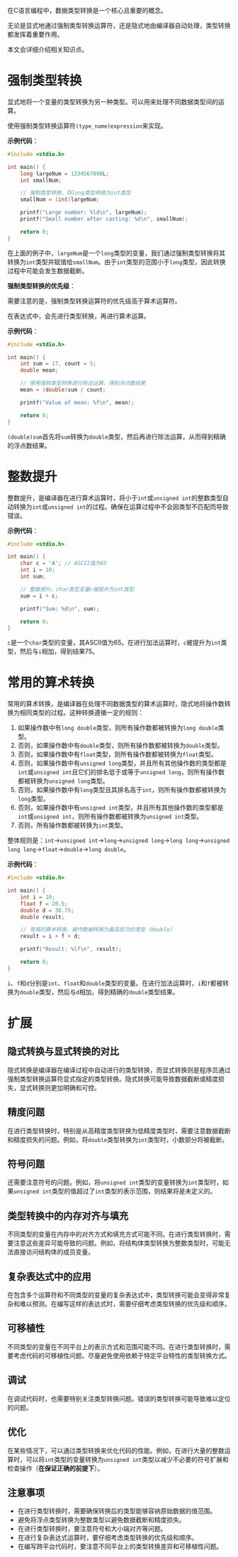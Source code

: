 在C语言编程中，数据类型转换是一个核心且重要的概念。

无论是显式地通过强制类型转换运算符，还是隐式地由编译器自动处理，类型转换都发挥着重要作用。

本文会详细介绍相关知识点。

# 强制类型转换

显式地将一个变量的类型转换为另一种类型。可以用来处理不同数据类型间的运算。

使用强制类型转换运算符`(type_name)expression`来实现。

**示例代码**：

```C
#include <stdio.h>

int main() {
    long largeNum = 1234567890L;
    int smallNum;

    // 强制类型转换，将long类型转换为int类型
    smallNum = (int)largeNum;

    printf("Large number: %ld\n", largeNum);
    printf("Small number after casting: %d\n", smallNum);

    return 0;
}
```

在上面的例子中，`largeNum`是一个`long`类型的变量，我们通过强制类型转换将其转换为`int`类型并赋值给`smallNum`。由于`int`类型的范围小于`long`类型，因此转换过程中可能会发生数据截断。

**强制类型转换的优先级**：

需要注意的是，强制类型转换运算符的优先级高于算术运算符。

在表达式中，会先进行类型转换，再进行算术运算。

**示例代码**：

```C
#include <stdio.h>

int main() {
    int sum = 17, count = 5;
    double mean;

    // 使用强制类型转换进行除法运算，得到浮点数结果
    mean = (double)sum / count;

    printf("Value of mean: %f\n", mean);

    return 0;
}
```

`(double)sum`首先将`sum`转换为`double`类型，然后再进行除法运算，从而得到精确的浮点数结果。

# 整数提升

整数提升，是编译器在进行算术运算时，将小于`int`或`unsigned int`的整数类型自动转换为`int`或`unsigned int`的过程。确保在运算过程中不会因类型不匹配而导致错误。

**示例代码**：

```C
#include <stdio.h>

int main() {
    char c = 'A'; // ASCII值为65
    int i = 10;
    int sum;

    // 整数提升，char类型变量c被提升为int类型
    sum = i + c;

    printf("Sum: %d\n", sum);

    return 0;
}
```

`c`是一个`char`类型的变量，其ASCII值为65。在进行加法运算时，`c`被提升为`int`类型，然后与`i`相加，得到结果75。

# 常用的算术转换

常用的算术转换，是编译器在处理不同数据类型的算术运算时，隐式地将操作数转换为相同类型的过程。这种转换遵循一定的规则：

1. 如果操作数中有`long double`类型，则所有操作数都被转换为`long double`类型。
2. 否则，如果操作数中有`double`类型，则所有操作数都被转换为`double`类型。
3. 否则，如果操作数中有`float`类型，则所有操作数都被转换为`float`类型。
4. 否则，如果操作数中有`unsigned long`类型，并且所有其他操作数的类型都是`int`或`unsigned int`且它们的排名低于或等于`unsigned long`，则所有操作数都被转换为`unsigned long`类型。
5. 否则，如果操作数中有`long`类型且其排名高于`int`，则所有操作数都被转换为`long`类型。
6. 否则，如果操作数中有`unsigned int`类型，并且所有其他操作数的类型都是`int`或`unsigned int`，则所有操作数都被转换为`unsigned int`类型。
7. 否则，所有操作数都被转换为`int`类型。

整体规则是：`int`->`unsigned int`->`long`->`unsigned long`->`long long`->`unsigned long long`->`float`->`double`->`long double`。

**示例代码**：

```C
#include <stdio.h>

int main() {
    int i = 10;
    float f = 20.5;
    double d = 30.75;
    double result;

    // 常用的算术转换，操作数被转换为最高层次的类型（double）
    result = i + f + d;

    printf("Result: %lf\n", result);

    return 0;
}
```

`i`、`f`和`d`分别是`int`、`float`和`double`类型的变量。在进行加法运算时，`i`和`f`都被转换为`double`类型，然后与`d`相加，得到精确的`double`类型结果。

# 扩展

## **隐式转换与显式转换的对比**

隐式转换是编译器在编译过程中自动进行的类型转换，而显式转换则是程序员通过强制类型转换运算符显式指定的类型转换。隐式转换可能导致数据截断或精度损失，显式转换则更加明确和可控。

## **精度问题**

在进行类型转换时，特别是从高精度类型转换为低精度类型时，需要注意数据截断和精度损失的问题。例如，将`double`类型转换为`int`类型时，小数部分将被截断。

## **符号问题**

还需要注意符号的问题。例如，将`unsigned int`类型的变量转换为`int`类型时，如果`unsigned int`类型的值超过了`int`类型的表示范围，则结果将是未定义的。

## **类型转换中的内存对齐与填充**

不同类型的变量在内存中的对齐方式和填充方式可能不同。在进行类型转换时，需要注意这些差异可能导致的问题。例如，将结构体类型转换为整数类型时，可能无法直接访问结构体的成员变量。

## **复杂表达式中的应用**

在包含多个运算符和不同类型的变量的复杂表达式中，类型转换可能会变得非常复杂和难以预测。在编写这样的表达式时，需要仔细考虑类型转换的优先级和顺序。

## **可移植性**

不同类型的变量在不同平台上的表示方式和范围可能不同。在进行类型转换时，需要考虑代码的可移植性问题。尽量避免使用依赖于特定平台特性的类型转换方式。

## **调试**

在调试代码时，也需要特别关注类型转换问题。错误的类型转换可能导致难以定位的问题。

## **优化**

在某些情况下，可以通过类型转换来优化代码的性能。例如，在进行大量的整数运算时，可以将`int`类型的变量转换为`unsigned int`类型以减少不必要的符号扩展和检查操作（**在保证正确的前提下**）。

## **注意事项**

- 在进行类型转换时，需要确保转换后的类型能够容纳原始数据的值范围。
- 避免将浮点类型转换为整数类型以避免数据截断和精度损失。
- 在进行类型转换时，要注意符号和大小端对齐等问题。
- 在进行复杂表达式运算时，要仔细考虑类型转换的优先级和顺序。
- 在编写跨平台代码时，要注意不同平台上的类型转换差异和可移植性问题。